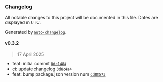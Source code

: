 ### Changelog

All notable changes to this project will be documented in this file. Dates are displayed in UTC.

Generated by [`auto-changelog`](https://github.com/CookPete/auto-changelog).

#### v0.3.2

> 17 April 2025

- feat: initial commit [`8dc1488`](https://github.com/datr-tech/leith-config-api-router-options/commit/8dc148858045b12aed606a12df813ca6b33041aa)
- ci: update changelog [`3d8c4a4`](https://github.com/datr-tech/leith-config-api-router-options/commit/3d8c4a4deaf65a65e9d887e33d472b6cd4fb82b9)
- feat: bump package.json version num [`cd88573`](https://github.com/datr-tech/leith-config-api-router-options/commit/cd8857364f5c06dab7d01ad91f52619b91bfffd7)
